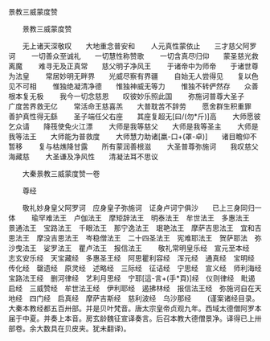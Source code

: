   景教三威蒙度赞
　　



　　景教三威蒙度赞

　　无上诸天深敬叹　　大地重念普安和
　　人元真性蒙依止　　三才慈父阿罗诃
　　一切善众至诚礼　　一切慧性称赞歌
　　一切含真尽归仰　　蒙圣慈光救离魔
　　难寻无及正真常　　慈父明子净风王
　　于诸帝中为师帝　　于诸世尊为法皇
　　常居妙明无畔界　　光威尽察有界疆
　　自始无人尝得见　　复以色见不可相
　　惟独绝凝清净德　　惟独神威无等力
　　惟独不转俨然存　　众善根本复无极
　　我今一切念慈恩　　叹彼妙乐照此国
　　弥施诃普尊大圣子　　广度苦界救无亿
　　常活命王慈喜羔　　大普耽苦不辞劳
　　愿舍群生积重罪　　善护真性得无繇
　　圣子端任父右座　　其座复超无[曰/(勿*斤)]高
　　大师愿彼乞众请　　降筏使免火江漂
　　大师是我等慈父　　大师是我等圣主
　　大师是我等法王　　大师能为普救度
　　大师慧力助诸[羸-口+(罩-卓)]　　诸目瞻仰不暂移
　　复与枯燋降甘露　　所有蒙润善根滋
　　大圣普尊弥施诃　　我叹慈父海藏慈
　　大圣谦及净风性　　清凝法耳不思议


　　大秦景教三威蒙度赞一卷


　　尊经

　　敬礼妙身皇父阿罗诃　应身皇子弥施诃　证身卢诃宁俱沙　　已上三身同归一体
　　瑜罕难法王　卢伽法王　摩矩辞法王　明泰法王　牟世法王　多惠法王　景通法王　宝路法王　千眼法王　那宁逸法王　珉艳法王　摩萨吉思法王　宜和吉思法王　摩没吉思法王　岑稳僧法王　二十四圣法王　宪难耶法王　贺萨耶法　弥沙曳法王　娑罗法王　瞿卢法王　报信法王
　　敬礼常明皇乐经　宣元至本经　志玄安乐经　天宝藏经　多惠圣王经　阿思瞿利容经　浑元经　通真经　宝明经　传化经　罄遗经　原灵经　述略经　三际经　征诘经　宁思经　宣义经　师利海经　宝路法王经　删河律经　艺利月思经　宁耶[這-言+(手*頁)]经　仪则律经　毗遏启经　三威赞经　牟世法王经　伊利耶经　遏拂林经　报信法王经　弥施诃自在天地经　四门经　启真经　摩萨吉斯经　慈利波经　乌沙那经
　　(谨案诸经目录。大秦本教经都五百卅部。并是贝叶梵音。唐太宗皇帝贞观九年。西域太德僧阿罗本届于中夏。并奏上本音。房玄龄魏征宣译奏言。后召本教大德僧景净。译得已上卅部卷。余大数具在贝皮夹。犹未翻译)。

